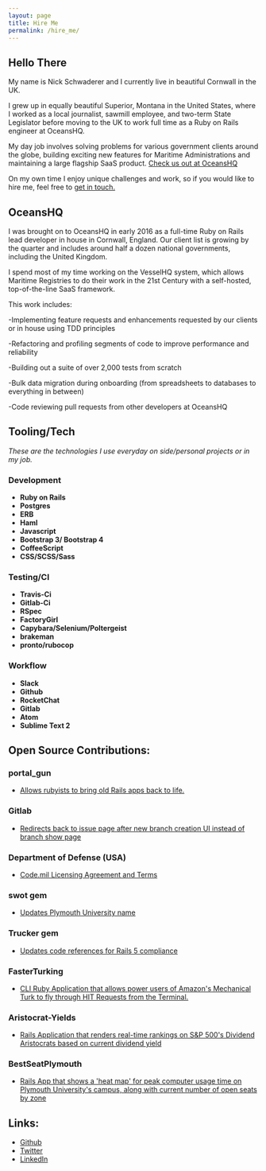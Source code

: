 ```yaml
---
layout: page
title: Hire Me
permalink: /hire_me/
---
```


## Hello There

My name is Nick Schwaderer and I currently live in beautiful Cornwall
in the UK.

I grew up in equally beautiful Superior, Montana in the United States, where
I worked as a local journalist, sawmill employee, and two-term State Legislator
before moving to the UK to work full time as a Ruby on Rails engineer at OceansHQ.

My day job involves solving problems for various government clients around the
globe, building exciting new features for Maritime Administrations and maintaining
a large flagship SaaS product. [Check us out at OceansHQ](www.oceanshq.com)

On my own time I enjoy unique challenges and work, so if you would like to hire
me, feel free to [get in touch.](mailto:nicholas.schwaderer@gmail.com)

## OceansHQ

I was brought on to OceansHQ in early 2016 as a full-time Ruby on Rails lead
developer in house in Cornwall, England. Our client list is growing by the quarter
and includes around half a dozen national governments, including the United Kingdom.

I spend most of my time working on the VesselHQ system, which allows Maritime Registries
to do their work in the 21st Century with a self-hosted, top-of-the-line SaaS framework.

This work includes:

  -Implementing feature requests and enhancements requested by our clients or in house using TDD principles

  -Refactoring and profiling segments of code to improve performance and reliability

  -Building out a suite of over 2,000 tests from scratch

  -Bulk data migration during onboarding (from spreadsheets to databases to everything in between)

  -Code reviewing pull requests from other developers at OceansHQ

## Tooling/Tech
_These are the technologies I use everyday on side/personal projects or in my job._

### Development

* __Ruby on Rails__
* __Postgres__
* __ERB__
* __Haml__
* __Javascript__
* __Bootstrap 3/ Bootstrap 4__
* __CoffeeScript__
* __CSS/SCSS/Sass__

### Testing/CI

* __Travis-Ci__
* __Gitlab-Ci__
* __RSpec__
* __FactoryGirl__
* __Capybara/Selenium/Poltergeist__
* __brakeman__
* __pronto/rubocop__

### Workflow
* __Slack__
* __Github__
* __RocketChat__
* __Gitlab__
* __Atom__
* __Sublime Text 2__

## Open Source Contributions:

### portal_gun

  * [Allows rubyists to bring old Rails apps back to life.](https://github.com/schwad/portal_gun)

### Gitlab

  * [Redirects back to issue page after new branch creation UI instead of branch show page](https://github.com/gitlabhq/gitlabhq/pull/10420)

### Department of Defense (USA)

  * [Code.mil Licensing Agreement and Terms](https://github.com/deptofdefense/code.mil/pull/18)

### swot gem

  * [Updates Plymouth University name](https://github.com/leereilly/swot/pull/1316)

### Trucker gem

  * [Updates code references for Rails 5 compliance](https://github.com/mokolabs/trucker/pull/5)

### FasterTurking

  * [CLI Ruby Application that allows power users of Amazon's Mechanical Turk to fly through HIT Requests from the Terminal.](https://github.com/Schwad/Faster-Turking)

### Aristocrat-Yields

  * [Rails Application that renders real-time rankings on S&P 500's Dividend Aristocrats based on current dividend yield](https://github.com/Schwad/aristocrat-yields)

### BestSeatPlymouth

  * [Rails App that shows a 'heat map' for peak computer usage time on Plymouth University's campus, along with current number of open seats by zone](https://github.com/Schwad/Best-Seat-Best-Time-Plymouth)

## Links:

* [Github](https://github.com/schwad)
* [Twitter](https://twitter.com/schwad4hd14)
* [LinkedIn](https://linkedin.com/nicholasschwaderer)

